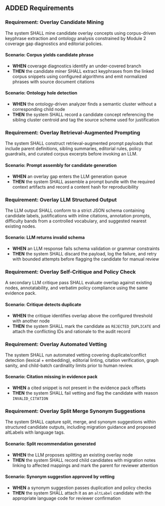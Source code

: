 ## ADDED Requirements
### Requirement: Overlay Candidate Mining
The system SHALL mine candidate overlay concepts using corpus-driven keyphrase extraction and ontology analysis constrained by Module 2 coverage gap diagnostics and editorial policies.

#### Scenario: Corpus yields candidate phrase
- **WHEN** coverage diagnostics identify an under-covered branch
- **THEN** the candidate miner SHALL extract keyphrases from the linked corpus snippets using configured algorithms and emit normalized phrases with source document citations

#### Scenario: Ontology hole detection
- **WHEN** the ontology-driven analyzer finds a semantic cluster without a corresponding child node
- **THEN** the system SHALL record a candidate concept referencing the sibling cluster centroid and tag the source scheme used for justification

### Requirement: Overlay Retrieval-Augmented Prompting
The system SHALL construct retrieval-augmented prompt payloads that include parent definitions, sibling summaries, editorial rules, policy guardrails, and curated corpus excerpts before invoking an LLM.

#### Scenario: Prompt assembly for candidate generation
- **WHEN** an overlay gap enters the LLM generation queue
- **THEN** the system SHALL assemble a prompt bundle with the required context artifacts and record a content hash for reproducibility

### Requirement: Overlay LLM Structured Output
The LLM output SHALL conform to a strict JSON schema containing candidate labels, justifications with inline citations, annotation prompts, difficulty bands from a controlled vocabulary, and suggested nearest existing nodes.

#### Scenario: LLM returns invalid schema
- **WHEN** an LLM response fails schema validation or grammar constraints
- **THEN** the system SHALL discard the payload, log the failure, and retry with bounded attempts before flagging the candidate for manual review

### Requirement: Overlay Self-Critique and Policy Check
A secondary LLM critique pass SHALL evaluate overlap against existing nodes, annotatability, and verbatim policy compliance using the same evidence pack.

#### Scenario: Critique detects duplicate
- **WHEN** the critique identifies overlap above the configured threshold with another node
- **THEN** the system SHALL mark the candidate as `REJECTED_DUPLICATE` and attach the conflicting IDs and rationale to the audit record

### Requirement: Overlay Automated Vetting
The system SHALL run automated vetting covering duplicate/conflict detection (lexical + embedding), editorial linting, citation verification, graph sanity, and child-batch cardinality limits prior to human review.

#### Scenario: Citation missing in evidence pack
- **WHEN** a cited snippet is not present in the evidence pack offsets
- **THEN** the system SHALL fail vetting and flag the candidate with reason `INVALID_CITATION`

### Requirement: Overlay Split Merge Synonym Suggestions
The system SHALL capture split, merge, and synonym suggestions within structured candidate outputs, including migration guidance and proposed altLabels with language tags.

#### Scenario: Split recommendation generated
- **WHEN** the LLM proposes splitting an existing overlay node
- **THEN** the system SHALL record child candidates with migration notes linking to affected mappings and mark the parent for reviewer attention

#### Scenario: Synonym suggestion approved by vetting
- **WHEN** a synonym suggestion passes duplication and policy checks
- **THEN** the system SHALL attach it as an `altLabel` candidate with the appropriate language code for reviewer confirmation
